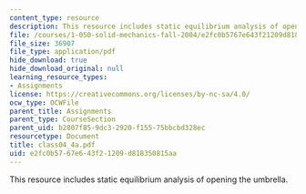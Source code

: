 ```yaml
---
content_type: resource
description: This resource includes static equilibrium analysis of opening the umbrella.
file: /courses/1-050-solid-mechanics-fall-2004/e2fc0b5767e643f21209d818350815aa_class04_4a.pdf
file_size: 36907
file_type: application/pdf
hide_download: true
hide_download_original: null
learning_resource_types:
- Assignments
license: https://creativecommons.org/licenses/by-nc-sa/4.0/
ocw_type: OCWFile
parent_title: Assignments
parent_type: CourseSection
parent_uid: b2807f85-9dc3-2920-f155-75bbcbd328ec
resourcetype: Document
title: class04_4a.pdf
uid: e2fc0b57-67e6-43f2-1209-d818350815aa
---
```

This resource includes static equilibrium analysis of opening the umbrella.